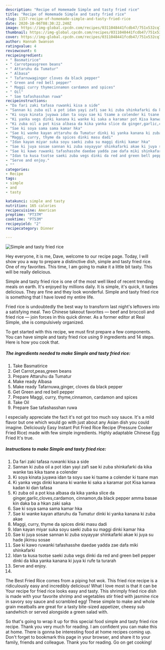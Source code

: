 ```yaml
---
description: "Recipe of Homemade Simple and tasty fried rice"
title: "Recipe of Homemade Simple and tasty fried rice"
slug: 1157-recipe-of-homemade-simple-and-tasty-fried-rice
date: 2020-10-06T08:30:22.240Z
image: https://img-global.cpcdn.com/recipes/0311048441fcdb47/751x532cq70/simple-and-tasty-fried-rice-recipe-main-photo.jpg
thumbnail: https://img-global.cpcdn.com/recipes/0311048441fcdb47/751x532cq70/simple-and-tasty-fried-rice-recipe-main-photo.jpg
cover: https://img-global.cpcdn.com/recipes/0311048441fcdb47/751x532cq70/simple-and-tasty-fried-rice-recipe-main-photo.jpg
author: Hannah Swanson
ratingvalue: 4
reviewcount: 6
recipeingredient:
- " Basmatirice"
- " Carrotpeasgreen beans"
- " Attaruhu da Tumatur"
- " Albasa"
- " Tafarnuwaginger cloves da black pepper"
- " Green and red bell pepper"
- " Maggi curry thymecinnamon cardamon and spices"
- " Oil"
- " Sae tafashasshan ruwa"
recipeinstructions:
- "Da fari zaki tafasa ruwanki kisa a side"
- "Sannan ki zuba oil a pot idan yayi zafi sae ki zuba shinkafarki da kika wanke tas kika tsane a colender"
- "Ki soya kinata juyawa idan ta soyu sae ki tsame a colender ki tsane man"
- "Ki yanka vegs dinki kanana ki wanke ki saka a karamar pot Kisa kanwa kadan ki dan tafasa"
- "Ki zuba oil a pot kisa albasa da kika yanka slice da ginger,garlic,cloves,cardamon, cinnamon,da black pepper amma basae kin daka ba a hkan zaki saka"
- "Sae ki soya sama sama kamar hka"
- "Sae ki wanke kayan attaruhu da Tumatur dinki ki yanka kanana ki zuba akae"
- "Maggi, curry, thyme da spices dinki masu dadi"
- "Idan kayan miyar suka soyu saeki zuba su maggi dinki kamar hka"
- "Sae ki juya sosae sannan ki zuba soyayyar shinkafarki akae ki juya su hade jikinsu sosae"
- "Sae ki kawo ruwanki tafashasshe daedae yadda zae dafa miki shinkafarki"
- "Idan ta kusa tsotse saeki zuba vegs dinki da red and green bell pepper dinki da kika yanka kanana ki juya ki rufe ta turarah"
- "Serve and enjoy."
- ""
categories:
- Recipe
tags:
- simple
- and
- tasty

katakunci: simple and tasty 
nutrition: 165 calories
recipecuisine: American
preptime: "PT37M"
cooktime: "PT53M"
recipeyield: "2"
recipecategory: Dinner

---
```



![Simple and tasty fried rice](https://img-global.cpcdn.com/recipes/0311048441fcdb47/751x532cq70/simple-and-tasty-fried-rice-recipe-main-photo.jpg)

Hey everyone, it is me, Dave, welcome to our recipe page. Today, I will show you a way to prepare a distinctive dish, simple and tasty fried rice. One of my favorites. This time, I am going to make it a little bit tasty. This will be really delicious.

Simple and tasty fried rice is one of the most well liked of recent trending meals on earth. It's enjoyed by millions daily. It is simple, it's quick, it tastes delicious. They are fine and they look wonderful. Simple and tasty fried rice is something that I have loved my entire life.

Fried rice is undoubtedly the best way to transform last night&#39;s leftovers into a satisfying meal. Two Chinese takeout favorites — beef and broccoli and fried rice — join forces in this quick dinner. As a former editor at Real Simple, she is compulsively organized.


To get started with this recipe, we must first prepare a few components. You can have simple and tasty fried rice using 9 ingredients and 14 steps. Here is how you cook that.

<!--inarticleads1-->

##### The ingredients needed to make Simple and tasty fried rice:

1. Take  Basmatirice
1. Get  Carrot,peas,green beans
1. Prepare  Attaruhu da Tumatur
1. Make ready  Albasa
1. Make ready  Tafarnuwa,ginger, cloves da black pepper
1. Get  Green and red bell pepper
1. Prepare  Maggi, curry, thyme,cinnamon, cardamon and spices
1. Take  Oil
1. Prepare  Sae tafashasshan ruwa


I especially appreciate the fact it&#39;s not got too much soy sauce. It&#39;s a mild flavor but one which would go with just about any Asian dish you could imagine. Deliciously Easy Instant Pot Fried Rice Recipe (Pressure Cooker Fried Rice) made with few simple ingredients. Highly adaptable Chinese Egg Fried It&#39;s true. 

<!--inarticleads2-->

##### Instructions to make Simple and tasty fried rice:

1. Da fari zaki tafasa ruwanki kisa a side
1. Sannan ki zuba oil a pot idan yayi zafi sae ki zuba shinkafarki da kika wanke tas kika tsane a colender
1. Ki soya kinata juyawa idan ta soyu sae ki tsame a colender ki tsane man
1. Ki yanka vegs dinki kanana ki wanke ki saka a karamar pot Kisa kanwa kadan ki dan tafasa
1. Ki zuba oil a pot kisa albasa da kika yanka slice da ginger,garlic,cloves,cardamon, cinnamon,da black pepper amma basae kin daka ba a hkan zaki saka
1. Sae ki soya sama sama kamar hka
1. Sae ki wanke kayan attaruhu da Tumatur dinki ki yanka kanana ki zuba akae
1. Maggi, curry, thyme da spices dinki masu dadi
1. Idan kayan miyar suka soyu saeki zuba su maggi dinki kamar hka
1. Sae ki juya sosae sannan ki zuba soyayyar shinkafarki akae ki juya su hade jikinsu sosae
1. Sae ki kawo ruwanki tafashasshe daedae yadda zae dafa miki shinkafarki
1. Idan ta kusa tsotse saeki zuba vegs dinki da red and green bell pepper dinki da kika yanka kanana ki juya ki rufe ta turarah
1. Serve and enjoy.
1. 


The Best Fried Rice comes from a piping hot wok. This fried rice recipe is a ridiculously easy and incredibly delicious! What I love most is that it can be Your recipe for fried rice looks easy and tasty. This shrimply fried rice dish is made with your favorite shrimp and vegetables stir fried with jasmine rice in savory soy sauce and scrambled egg! These simple to make and whole grain meatballs are great for a tasty bite-sized appetizer, cheesy sub sandwhich or served alongside a green salad with. 

So that's going to wrap it up for this special food simple and tasty fried rice recipe. Thank you very much for reading. I am confident you can make this at home. There is gonna be interesting food at home recipes coming up. Don't forget to bookmark this page in your browser, and share it to your family, friends and colleague. Thank you for reading. Go on get cooking!
